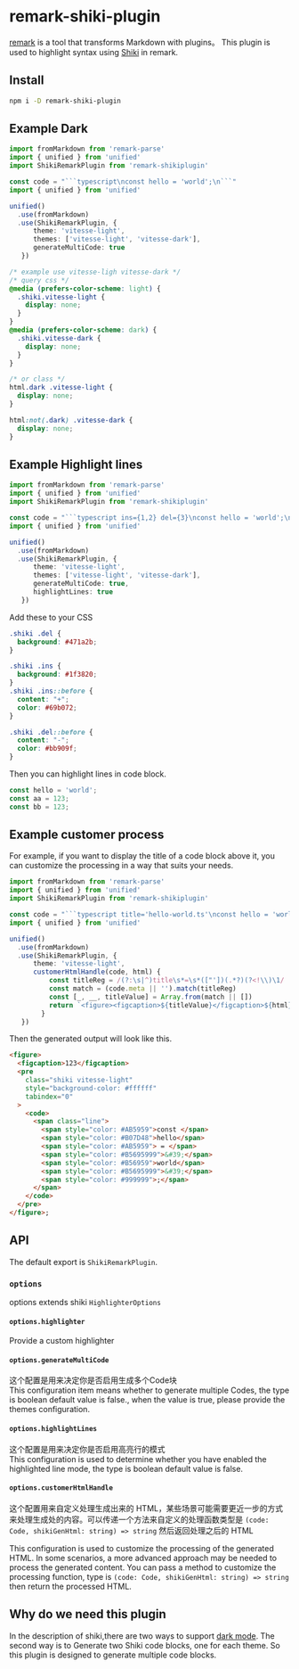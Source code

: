 # remark-shiki-plugin

[remark](https://github.com/remarkjs/remark) is a tool that transforms Markdown with plugins。
This plugin is used to highlight syntax using [Shiki](https://github.com/shikijs/shiki) in remark.

## Install 

```bash
npm i -D remark-shiki-plugin
```

## Example Dark
```ts
import fromMarkdown from 'remark-parse'
import { unified } from 'unified'
import ShikiRemarkPlugin from 'remark-shikiplugin'

const code = "```typescript\nconst hello = 'world';\n```"
import { unified } from 'unified'

unified()
  .use(fromMarkdown)
  .use(ShikiRemarkPlugin, { 
      theme: 'vitesse-light',
      themes: ['vitesse-light', 'vitesse-dark'],
      generateMultiCode: true
   })
```
```css
/* example use vitesse-ligh vitesse-dark */
/* query css */
@media (prefers-color-scheme: light) {
  .shiki.vitesse-light {
    display: none;
  }
}
@media (prefers-color-scheme: dark) {
  .shiki.vitesse-dark {
    display: none;
  }
}

/* or class */
html.dark .vitesse-light {
  display: none;
}

html:not(.dark) .vitesse-dark {
  display: none;
}
```

## Example Highlight lines

```ts
import fromMarkdown from 'remark-parse'
import { unified } from 'unified'
import ShikiRemarkPlugin from 'remark-shikiplugin'

const code = "```typescript ins={1,2} del={3}\nconst hello = 'world';\nconst aa = 123\n```"
import { unified } from 'unified'

unified()
  .use(fromMarkdown)
  .use(ShikiRemarkPlugin, { 
      theme: 'vitesse-light',
      themes: ['vitesse-light', 'vitesse-dark'],
      generateMultiCode: true,
      highlightLines: true
   })
```

Add these to your CSS

```css
.shiki .del {
  background: #471a2b;
}

.shiki .ins {
  background: #1f3820;
}
.shiki .ins::before {
  content: "+";
  color: #69b072;
}

.shiki .del::before {
  content: "-";
  color: #bb909f;
}


```

Then you can highlight lines in code block.

```typescript ins={1,2} del={3}
const hello = 'world';
const aa = 123;
const bb = 123;
```
## Example customer process 
For example, if you want to display the title of a code block above it, you can customize the processing in a way that suits your needs.

```ts
import fromMarkdown from 'remark-parse'
import { unified } from 'unified'
import ShikiRemarkPlugin from 'remark-shikiplugin'

const code = "```typescript title='hello-world.ts'\nconst hello = 'world';\n```"
import { unified } from 'unified'

unified()
  .use(fromMarkdown)
  .use(ShikiRemarkPlugin, { 
      theme: 'vitesse-light',
      customerHtmlHandle(code, html) {
          const titleReg = /(?:\s|^)title\s*=\s*(["'])(.*?)(?<!\\)\1/
          const match = (code.meta || '').match(titleReg)
          const [_, __, titleValue] = Array.from(match || [])
          return `<figure><figcaption>${titleValue}</figcaption>${html}</figure>`
        }
   })
```
Then the generated output will look like this.
```html
<figure>
  <figcaption>123</figcaption>
  <pre
    class="shiki vitesse-light"
    style="background-color: #ffffff"
    tabindex="0"
  >
    <code>
      <span class="line">
        <span style="color: #AB5959">const </span>
        <span style="color: #B07D48">hello</span>
        <span style="color: #AB5959"> = </span>
        <span style="color: #B5695999">&#39;</span>
        <span style="color: #B56959">world</span>
        <span style="color: #B5695999">&#39;</span>
        <span style="color: #999999">;</span>
      </span>
    </code>
  </pre>
</figure>;
```

## API
The default export is `ShikiRemarkPlugin`.

### `options`
options extends shiki `HighlighterOptions`

#### `options.highlighter`
Provide a custom highlighter

#### `options.generateMultiCode`
这个配置是用来决定你是否启用生成多个Code块  
This configuration item means whether to generate multiple Codes, the type is boolean default value is false., when the value is true, please provide the themes configuration.

#### `options.highlightLines`
这个配置是用来决定你是否启用高亮行的模式  
This configuration is used to determine whether you have enabled the highlighted line mode, the type is boolean default value is false.

#### `options.customerHtmlHandle` 
这个配置用来自定义处理生成出来的 HTML，某些场景可能需要更近一步的方式来处理生成处的内容。可以传递一个方法来自定义的处理函数类型是 `(code: Code, shikiGenHtml: string) => string` 然后返回处理之后的 HTML 

This configuration is used to customize the processing of the generated HTML. In some scenarios, a more advanced approach may be needed to process the generated content. You can pass a method to customize the processing function, type is `(code: Code, shikiGenHtml: string) => string` then return the processed HTML.


## Why do we need this plugin
In the description of shiki,there are two ways to support [dark mode](https://github.com/shikijs/shiki/blob/main/docs/themes.md#dark-mode-support). The second way is to Generate two Shiki code blocks, one for each theme. So this plugin is designed to generate multiple code blocks.

